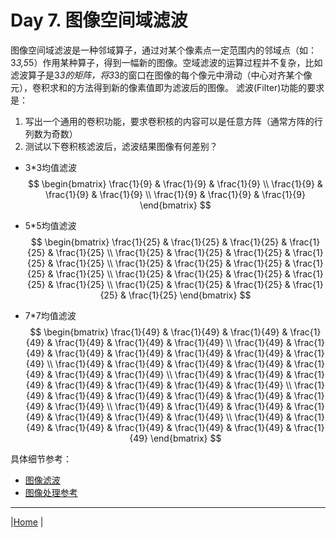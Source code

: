 # Day 7. 图像空间域滤波
图像空间域滤波是一种邻域算子，通过对某个像素点一定范围内的邻域点（如：3*3,5*5）作用某种算子，得到一幅新的图像。空域滤波的运算过程并不复杂，比如滤波算子是3*3的矩阵，将3*3的窗口在图像的每个像元中滑动（中心对齐某个像元），卷积求和的方法得到新的像素值即为滤波后的图像。
滤波(Filter)功能的要求是：
1. 写出一个通用的卷积功能，要求卷积核的内容可以是任意方阵（通常方阵的行列数为奇数）
2. 测试以下卷积核滤波后，滤波结果图像有何差别？
  - 3*3均值滤波
$$
\begin{bmatrix}
\frac{1}{9} & \frac{1}{9} & \frac{1}{9} \\
\frac{1}{9} & \frac{1}{9} & \frac{1}{9} \\
\frac{1}{9} & \frac{1}{9} & \frac{1}{9}
\end{bmatrix}
$$

- 5*5均值滤波
$$
\begin{bmatrix}
\frac{1}{25} & \frac{1}{25} & \frac{1}{25} & \frac{1}{25} & \frac{1}{25} \\
\frac{1}{25} & \frac{1}{25} & \frac{1}{25} & \frac{1}{25} & \frac{1}{25} \\
\frac{1}{25} & \frac{1}{25} & \frac{1}{25} & \frac{1}{25} & \frac{1}{25} \\
\frac{1}{25} & \frac{1}{25} & \frac{1}{25} & \frac{1}{25} & \frac{1}{25} \\
\frac{1}{25} & \frac{1}{25} & \frac{1}{25} & \frac{1}{25} & \frac{1}{25}
\end{bmatrix}
$$

- 7*7均值滤波
$$
\begin{bmatrix}
\frac{1}{49} & \frac{1}{49} & \frac{1}{49} & \frac{1}{49} & \frac{1}{49} & \frac{1}{49} & \frac{1}{49} \\
\frac{1}{49} & \frac{1}{49} & \frac{1}{49} & \frac{1}{49} & \frac{1}{49} & \frac{1}{49} & \frac{1}{49} \\
\frac{1}{49} & \frac{1}{49} & \frac{1}{49} & \frac{1}{49} & \frac{1}{49} & \frac{1}{49} & \frac{1}{49} \\
\frac{1}{49} & \frac{1}{49} & \frac{1}{49} & \frac{1}{49} & \frac{1}{49} & \frac{1}{49} & \frac{1}{49} \\
\frac{1}{49} & \frac{1}{49} & \frac{1}{49} & \frac{1}{49} & \frac{1}{49} & \frac{1}{49} & \frac{1}{49} \\
\frac{1}{49} & \frac{1}{49} & \frac{1}{49} & \frac{1}{49} & \frac{1}{49} & \frac{1}{49} & \frac{1}{49} \\
\frac{1}{49} & \frac{1}{49} & \frac{1}{49} & \frac{1}{49} & \frac{1}{49} & \frac{1}{49} & \frac{1}{49} 
\end{bmatrix}
$$

具体细节参考：
- [图像滤波](https://zhuanlan.zhihu.com/p/50238655)
- [图像处理参考](refs/Basic_RS_Image.docx)

---
|[Home](Subject.md) |
